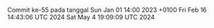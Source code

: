 Commit ke-55 pada tanggal Sun Jan 01 14:00 2023 +0100
Fri Feb 16 14:43:06 UTC 2024
Sat May  4 19:09:09 UTC 2024
